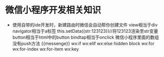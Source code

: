 # 微信小程序开发相关知识
- 使用自带的ide开发时，新建路由时微信会自动帮你创建文件
view相当于div 
navigator相当于a标签
this.setData({str:123123})//将123123渲染至str变量
button相当于html中的button
bindtap相当于onclick
微信小程序里面的数组没有push方法
{{messenge}}
wx:if
wx:elif
wx:else
hidden
block
wx:for wx:for-index wx:for-item wx:key
